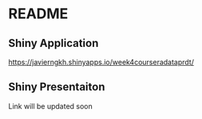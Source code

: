 README
================

Shiny Application
-----------------

<https://javierngkh.shinyapps.io/week4courseradataprdt/>

Shiny Presentaiton
------------------

Link will be updated soon
